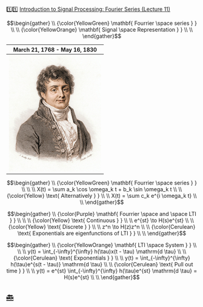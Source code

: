 :one::one: [Introduction to Signal Processing: Fourier Series (Lecture 11)](https://youtu.be/eXC-_ny9J-Y)

```math
\begin{gather}
   \\
   {\color{YellowGreen} \mathbf{ Fourrier \space series  } } \\
    \\
   {\color{YellowOrange} \mathbf{ Signal \space Representation  } } \\
    \\
\end{gather}
```
|  March 21, 1768 - May 16, 1830 |
|-|
| <img src=images/fourrier.jpeg width='' height='' > </img> |

```math
\begin{gather}
   \\
   {\color{YellowGreen} \mathbf{ Fourrier \space series  } } \\
    \\
    \\
   X(t) = \sum a_k \cos \omega_k t + b_k \sin \omega_k t \\
    \\
   {\color{Yellow} \text{ Alternatively  } } \\
    \\
    X(t) = \sum c_k e^{i \omega_k t} \\
    \\
\end{gather}
```

```math
\begin{gather}
   \\
   {\color{Purple} \mathbf{ Fourrier \space and \space LTI  } } \\
    \\
    \\
   {\color{Yellow} \text{ Continuous  } } \\
    \\
   e^{st} \to H(s)e^{st} \\
    \\
   {\color{Yellow} \text{ Discrete  } } \\
    \\
   z^n \to H(z)z^n \\
    \\
   {\color{Cerulean} \text{ Exponentials are eigenfunctions of LTI  } } \\
    \\
\end{gather}
```

```math
\begin{gather}
   \\
   {\color{YellowOrange} \mathbf{ LTI \space System  } } \\
    \\
    \\
   y(t) = \int_{-\infty}^{\infty} h(\tau)x(t - \tau) \mathrm{d \tau} \\
    \\
   {\color{Cerulean} \text{ Exponentials  } } \\
    \\
   y(t) = \int_{-\infty}^{\infty} h(\tau)e^{s(t - \tau)} \mathrm{d \tau} \\
    \\
   {\color{Cerulean} \text{ Pull out time  } } \\
    \\
   y(t) = e^{st} \int_{-\infty}^{\infty} h(\tau)e^{st} \mathrm{d \tau} = H(s)e^{st} \\
    \\
\end{gather}
```

## [:back: ](../#round_pushpin-signal-processing-an-introduction)
